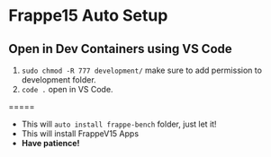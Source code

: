 # Frappe15 Auto Setup

## Open in Dev Containers using VS Code
1. `sudo chmod -R 777 development/` make sure to add permission to development folder.
2. `code .` open in VS Code.
   
=====
- This will `auto install frappe-bench` folder, just let it!
- This will install FrappeV15 Apps
- **Have patience!**

